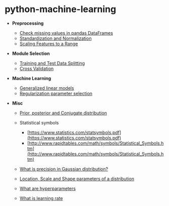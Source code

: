 # python-machine-learning

* **Preprocessing**

	+ [Check missing values in pandas DataFrames](check-missing-values-in-dataframe.ipynb)	
	+ [Standardization and Normalization](standardization-and-normalization.ipynb)
	+ [Scaling Features to a Range](scaling-features-to-a-range.ipynb)

* **Module Selection**

	+ [Training and Test Data Splitting](train-test-split.ipynb)
	+ [Cross Validation](cross-validation.ipynb)

* **Machine Learning**

	+ [Generalized linear models](generalized-linear-models.ipynb)
	+ [Regularization parameter selection](regularization-parameter-selection.ipynb)
	
* **Misc**
	
	+ [Prior, posterior and Conjugate distribution](https://stats.stackexchange.com/questions/58564/help-me-understand-bayesian-prior-and-posterior-distributions)
	+ Statistical symbols
		
		* [https://www.statistics.com/statsymbols.pdf](https://www.statistics.com/statsymbols.pdf)
		* [http://www.rapidtables.com/math/symbols/Statistical_Symbols.htm](http://www.rapidtables.com/math/symbols/Statistical_Symbols.htm)
	+ [What is precision in Gaussian distribution?](https://stats.stackexchange.com/questions/211419/whats-in-a-name-precision-inverse-of-variance)
	+ [Location, Scale and Shape parameters of a distribution](https://www.quora.com/What-is-meant-by-modelling-of-shape-scale-and-location-parameter-of-a-distribution)
	+ [What are hyperparameters](https://stats.stackexchange.com/questions/208225/whats-in-a-name-hyperparameters)
	+ [What is learning rate](https://www.quora.com/What-is-the-learning-rate-in-neural-networks)